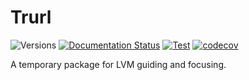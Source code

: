 # Trurl

![Versions](https://img.shields.io/badge/python->3.10-blue)
[![Documentation Status](https://readthedocs.org/projects/lvmguider/badge/?version=latest)](https://lvmguider.readthedocs.io/en/latest/)
[![Test](https://github.com/sdss/lvmguider/actions/workflows/test.yml/badge.svg)](https://github.com/sdss/lvmguider/actions/workflows/test.yml)
[![codecov](https://codecov.io/gh/sdss/lvmguider/branch/main/graph/badge.svg)](https://codecov.io/gh/sdss/lvmguider)

A temporary package for LVM guiding and focusing.
